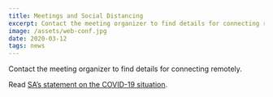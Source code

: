 ```yaml
---
title: Meetings and Social Distancing
excerpt: Contact the meeting organizer to find details for connecting remotely.
image: /assets/web-conf.jpg
date: 2020-03-12
tags: news
---
```


Contact the meeting organizer to find details for connecting remotely.

Read [SA’s statement on the COVID-19 situation](https://www.sa.org/sa-covid-19-statement-2/).
